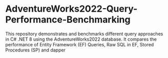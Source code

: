 # AdventureWorks2022-Query-Performance-Benchmarking
This repository demonstrates and benchmarks different query approaches in C# .NET 8 using the AdventureWorks2022 database. It compares the performance of Entity Framework (EF) Queries, Raw SQL in EF, Stored Procedures (SP) and dapper
